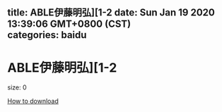 
title: ABLE伊藤明弘][1-2
date: Sun Jan 19 2020 13:39:06 GMT+0800 (CST)    
categories: baidu
---

# ABLE伊藤明弘][1-2
size: 0
 
 

[How to download](https://bpcam.bemobtrk.com/go/2ceec3aa-1ca2-46d6-b9ff-aaa5c184517c?jno=579)
